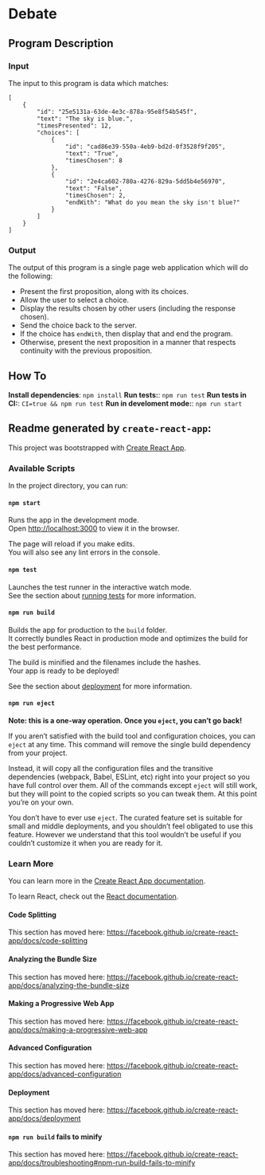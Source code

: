 # Debate

## Program Description
### Input
The input to this program is data which matches:
```
[
    {
        "id": "25e5131a-63de-4e3c-878a-95e8f54b545f",
        "text": "The sky is blue.",
        "timesPresented": 12,
        "choices": [
            {
                "id": "cad86e39-550a-4eb9-bd2d-0f3528f9f205",
                "text": "True",
                "timesChosen": 8
            },
            {
                "id": "2e4ca602-780a-4276-829a-5dd5b4e56970",
                "text": "False",
                "timesChosen": 2,
                "endWith": "What do you mean the sky isn't blue?"
            }
        ]
    }
]
```
### Output
The output of this program is a single page web application which will do the following:
- Present the first proposition, along with its choices.
- Allow the user to select a choice.
- Display the results chosen by other users (including the response chosen).
- Send the choice back to the server.
- If the choice has `endWith`, then display that and end the program.
- Otherwise, present the next proposition in a manner that respects continuity with the previous proposition.

## How To
**Install dependencies**: `npm install`
**Run tests:**: `npm run test`
**Run tests in CI:**: `CI=true && npm run test`
**Run in develoment mode:**: `npm run start`

## Readme generated by `create-react-app`:

This project was bootstrapped with [Create React App](https://github.com/facebook/create-react-app).

### Available Scripts

In the project directory, you can run:

#### `npm start`

Runs the app in the development mode.<br />
Open [http://localhost:3000](http://localhost:3000) to view it in the browser.

The page will reload if you make edits.<br />
You will also see any lint errors in the console.

#### `npm test`

Launches the test runner in the interactive watch mode.<br />
See the section about [running tests](https://facebook.github.io/create-react-app/docs/running-tests) for more information.

#### `npm run build`

Builds the app for production to the `build` folder.<br />
It correctly bundles React in production mode and optimizes the build for the best performance.

The build is minified and the filenames include the hashes.<br />
Your app is ready to be deployed!

See the section about [deployment](https://facebook.github.io/create-react-app/docs/deployment) for more information.

#### `npm run eject`

**Note: this is a one-way operation. Once you `eject`, you can’t go back!**

If you aren’t satisfied with the build tool and configuration choices, you can `eject` at any time. This command will remove the single build dependency from your project.

Instead, it will copy all the configuration files and the transitive dependencies (webpack, Babel, ESLint, etc) right into your project so you have full control over them. All of the commands except `eject` will still work, but they will point to the copied scripts so you can tweak them. At this point you’re on your own.

You don’t have to ever use `eject`. The curated feature set is suitable for small and middle deployments, and you shouldn’t feel obligated to use this feature. However we understand that this tool wouldn’t be useful if you couldn’t customize it when you are ready for it.

### Learn More

You can learn more in the [Create React App documentation](https://facebook.github.io/create-react-app/docs/getting-started).

To learn React, check out the [React documentation](https://reactjs.org/).

#### Code Splitting

This section has moved here: https://facebook.github.io/create-react-app/docs/code-splitting

#### Analyzing the Bundle Size

This section has moved here: https://facebook.github.io/create-react-app/docs/analyzing-the-bundle-size

#### Making a Progressive Web App

This section has moved here: https://facebook.github.io/create-react-app/docs/making-a-progressive-web-app

#### Advanced Configuration

This section has moved here: https://facebook.github.io/create-react-app/docs/advanced-configuration

#### Deployment

This section has moved here: https://facebook.github.io/create-react-app/docs/deployment

#### `npm run build` fails to minify

This section has moved here: https://facebook.github.io/create-react-app/docs/troubleshooting#npm-run-build-fails-to-minify
